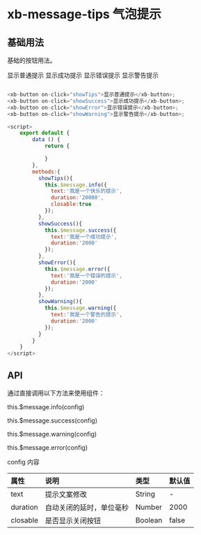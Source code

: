 # xb-message-tips 气泡提示

## 基础用法

基础的按钮用法。

<div class="demo-button">
  <div>
    <xb-button @click="showTips">显示普通提示</xb-button>
    <xb-button @click="showSuccess">显示成功提示</xb-button>
    <xb-button @click="showError">显示错误提示</xb-button>
    <xb-button @click="showWarning">显示警告提示</xb-button>
  </div>
</div>

```js

<xb-button on-click="showTips">显示普通提示</xb-button>;
<xb-button on-click="showSuccess">显示成功提示</xb-button>;
<xb-button on-click="showError">显示错误提示</xb-button>;
<xb-button on-click="showWarning">显示警告提示</xb-button>;

<script>
    export default {
        data () {
            return {

            }
        },
        methods:{
          showTips(){
            this.$message.info({
              text:'我是一个快乐的提示',
              duration:'20000',
              closable:true
            });
          },
          showSuccess(){
            this.$message.success({
              text:'我是一个成功提示',
              duration:'2000'
            });
          },
          showError(){
            this.$message.error({
              text:'我是一个错误的提示',
              duration:'2000'
            });
          },
          showWarning(){
            this.$message.warning({
              text:'我是一个警告的提示',
              duration:'2000'
            });
          }
        }
    }
</script>
```

<script>
    export default {
        data () {
            return {

            }
        },
        methods:{
          showTips(){
            console.log(this.$message)
            this.$message.info({
              text:'我是一个快乐的提示',
              duration:'20000',
              closable:true
            });
          },
          showSuccess(){
            this.$message.success({
              text:'我是一个成功提示',
              duration:'2000'
            });
          },
          showError(){
            this.$message.error({
              text:'我是一个错误的提示',
              duration:'2000'
            });
          },
          showWarning(){
            this.$message.warning({
              text:'我是一个警告的提示',
              duration:'2000'
            });
          }
        }
    }
</script>

## API

通过直接调用以下方法来使用组件：

this.\$message.info(config)

this.\$message.success(config)

this.\$message.warning(config)

this.\$message.error(config)

config 内容

| 属性     | 说明                     | 类型    | 默认值 |
| :------- | :----------------------- | :------ | :----- |
| text     | 提示文案修改             | String  | -      |
| duration | 自动关闭的延时，单位毫秒 | Number  | 2000   |
| closable | 是否显示关闭按钮         | Boolean | false  |
